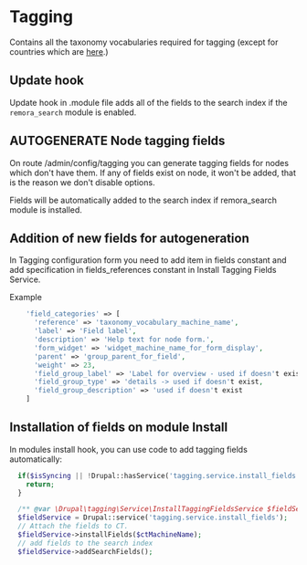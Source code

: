 # Tagging
Contains all the taxonomy vocabularies required for tagging (except for countries which are [here](https://github.com/MRM-Remora/countries_info).)

## Update hook
Update hook in .module file adds all of the fields to the search index if the `remora_search` module is enabled.


## AUTOGENERATE Node tagging fields

On route /admin/config/tagging you can generate tagging fields for nodes which don't have them.
If any of fields exist on node, it won't be added, that is the reason we don't disable options.

Fields will be automatically added to the search index if remora_search module is installed.

## Addition of new fields for autogeneration

In Tagging configuration form you need to add item in fields constant and add specification in fields_references constant in Install Tagging Fields Service.

Example

```php
    'field_categories' => [
      'reference' => 'taxonomy_vocabulary_machine_name',
      'label' => 'Field label',
      'description' => 'Help text for node form.',
      'form_widget' => 'widget_machine_name_for_form_display',
      'parent' => 'group_parent_for_field',
      'weight' => 23,
      'field_group_label' => 'Label for overview - used if doesn't exist,
      'field_group_type' => 'details -> used if doesn't exist,
      'field_group_description' => 'used if doesn't exist
    ]
```
## Installation of fields on module Install

In modules install hook, you can use code to add tagging fields automatically:

```php
  if($isSyncing || !Drupal::hasService('tagging.service.install_fields')) {
    return;
  }

  /** @var \Drupal\tagging\Service\InstallTaggingFieldsService $fieldService */
  $fieldService = Drupal::service('tagging.service.install_fields');
  // Attach the fields to CT.
  $fieldService->installFields($ctMachineName);
  // add fields to the search index
  $fieldService->addSearchFields();

```
